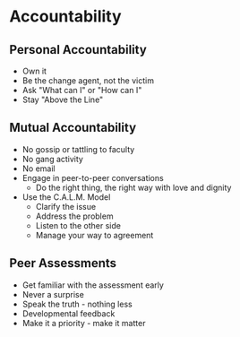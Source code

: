 # Accountability

## Personal Accountability

- Own it
- Be the change agent, not the victim
- Ask "What can I" or "How can I"
- Stay "Above the Line"

## Mutual Accountability

- No gossip or tattling to faculty
- No gang activity
- No email
- Engage in peer-to-peer conversations
  - Do the right thing, the right way with love and dignity
- Use the C.A.L.M. Model
  - Clarify the issue
  - Address the problem
  - Listen to the other side
  - Manage your way to agreement

## Peer Assessments

- Get familiar with the assessment early
- Never a surprise
- Speak the truth - nothing less
- Developmental feedback
- Make it a priority - make it matter
